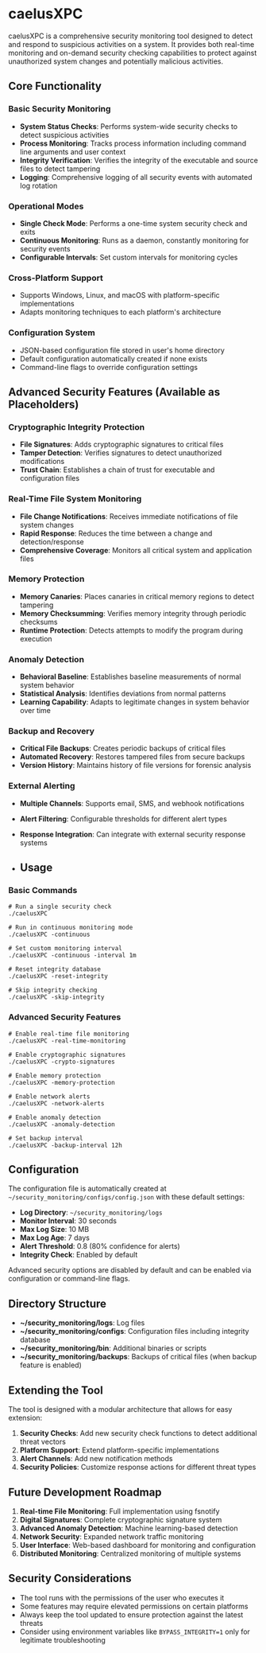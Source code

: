 # caelusXPC
caelusXPC is a comprehensive security monitoring tool designed to detect and respond to suspicious activities on a system. It provides both real-time monitoring and on-demand security checking capabilities to protect against unauthorized system changes and potentially malicious activities.

## Core Functionality
### Basic Security Monitoring
- **System Status Checks**: Performs system-wide security checks to detect suspicious activities
- **Process Monitoring**: Tracks process information including command line arguments and user context
- **Integrity Verification**: Verifies the integrity of the executable and source files to detect tampering
- **Logging**: Comprehensive logging of all security events with automated log rotation

### Operational Modes
- **Single Check Mode**: Performs a one-time system security check and exits
- **Continuous Monitoring**: Runs as a daemon, constantly monitoring for security events
- **Configurable Intervals**: Set custom intervals for monitoring cycles

### Cross-Platform Support
- Supports Windows, Linux, and macOS with platform-specific implementations
- Adapts monitoring techniques to each platform's architecture

### Configuration System
- JSON-based configuration file stored in user's home directory
- Default configuration automatically created if none exists
- Command-line flags to override configuration settings

## Advanced Security Features (Available as Placeholders)
### Cryptographic Integrity Protection
- **File Signatures**: Adds cryptographic signatures to critical files
- **Tamper Detection**: Verifies signatures to detect unauthorized modifications
- **Trust Chain**: Establishes a chain of trust for executable and configuration files

### Real-Time File System Monitoring
- **File Change Notifications**: Receives immediate notifications of file system changes
- **Rapid Response**: Reduces the time between a change and detection/response
- **Comprehensive Coverage**: Monitors all critical system and application files

### Memory Protection
- **Memory Canaries**: Places canaries in critical memory regions to detect tampering
- **Memory Checksumming**: Verifies memory integrity through periodic checksums
- **Runtime Protection**: Detects attempts to modify the program during execution

### Anomaly Detection
- **Behavioral Baseline**: Establishes baseline measurements of normal system behavior
- **Statistical Analysis**: Identifies deviations from normal patterns
- **Learning Capability**: Adapts to legitimate changes in system behavior over time

### Backup and Recovery
- **Critical File Backups**: Creates periodic backups of critical files
- **Automated Recovery**: Restores tampered files from secure backups
- **Version History**: Maintains history of file versions for forensic analysis

### External Alerting
- **Multiple Channels**: Supports email, SMS, and webhook notifications
- **Alert Filtering**: Configurable thresholds for different alert types
- **Response Integration**: Can integrate with external security response systems

- ## Usage
### Basic Commands
``` 
# Run a single security check
./caelusXPC

# Run in continuous monitoring mode
./caelusXPC -continuous

# Set custom monitoring interval
./caelusXPC -continuous -interval 1m

# Reset integrity database
./caelusXPC -reset-integrity

# Skip integrity checking
./caelusXPC -skip-integrity
```
### Advanced Security Features
``` 
# Enable real-time file monitoring
./caelusXPC -real-time-monitoring

# Enable cryptographic signatures
./caelusXPC -crypto-signatures

# Enable memory protection
./caelusXPC -memory-protection

# Enable network alerts
./caelusXPC -network-alerts

# Enable anomaly detection
./caelusXPC -anomaly-detection

# Set backup interval
./caelusXPC -backup-interval 12h
```
## Configuration
The configuration file is automatically created at `~/security_monitoring/configs/config.json` with these default settings:
- **Log Directory**: `~/security_monitoring/logs`
- **Monitor Interval**: 30 seconds
- **Max Log Size**: 10 MB
- **Max Log Age**: 7 days
- **Alert Threshold**: 0.8 (80% confidence for alerts)
- **Integrity Check**: Enabled by default

Advanced security options are disabled by default and can be enabled via configuration or command-line flags.
## Directory Structure
- **~/security_monitoring/logs**: Log files
- **~/security_monitoring/configs**: Configuration files including integrity database
- **~/security_monitoring/bin**: Additional binaries or scripts
- **~/security_monitoring/backups**: Backups of critical files (when backup feature is enabled)

## Extending the Tool
The tool is designed with a modular architecture that allows for easy extension:
1. **Security Checks**: Add new security check functions to detect additional threat vectors
2. **Platform Support**: Extend platform-specific implementations
3. **Alert Channels**: Add new notification methods
4. **Security Policies**: Customize response actions for different threat types

## Future Development Roadmap
1. **Real-time File Monitoring**: Full implementation using fsnotify
2. **Digital Signatures**: Complete cryptographic signature system
3. **Advanced Anomaly Detection**: Machine learning-based detection
4. **Network Security**: Expanded network traffic monitoring
5. **User Interface**: Web-based dashboard for monitoring and configuration
6. **Distributed Monitoring**: Centralized monitoring of multiple systems

## Security Considerations
- The tool runs with the permissions of the user who executes it
- Some features may require elevated permissions on certain platforms
- Always keep the tool updated to ensure protection against the latest threats
- Consider using environment variables like `BYPASS_INTEGRITY=1` only for legitimate troubleshooting

